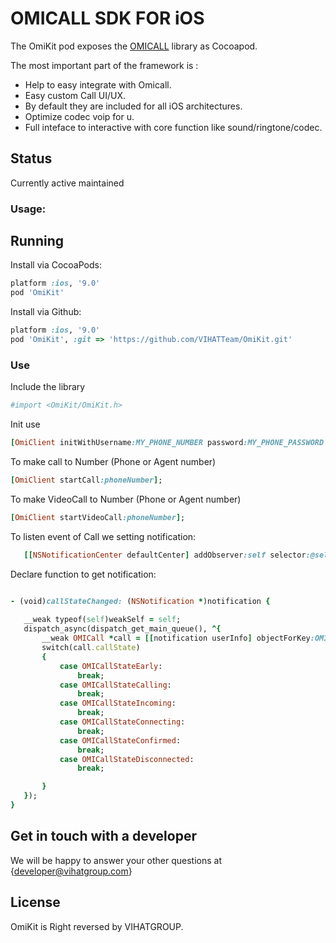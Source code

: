 # OMICALL SDK FOR iOS

The OmiKit pod exposes the <a href="http://www.omicall.com/">OMICALL</a> library as Cocoapod.

The most important part of the framework is :
- Help to easy integrate with Omicall.
- Easy custom Call UI/UX.
- By default they are included for all iOS architectures.
- Optimize codec voip for u.
- Full inteface to interactive with core function like sound/ringtone/codec.

## Status
Currently active maintained

### Usage:

## Running
Install via CocoaPods:

```ruby
platform :ios, '9.0'
pod 'OmiKit'
```

Install via Github:

```ruby
platform :ios, '9.0'
pod 'OmiKit', :git => 'https://github.com/VIHATTeam/OmiKit.git'
```





### Use

Include the library

```ruby
#import <OmiKit/OmiKit.h>
```

Init use
```ruby
[OmiClient initWithUsername:MY_PHONE_NUMBER password:MY_PHONE_PASSWORD realm:MY_REALM];

```

To make call to Number (Phone or Agent number)
 ```ruby
[OmiClient startCall:phoneNumber];

```

To make VideoCall to Number (Phone or Agent number)
 ```ruby
[OmiClient startVideoCall:phoneNumber];

```

To listen event of Call we setting notification:
 ```ruby
    [[NSNotificationCenter defaultCenter] addObserver:self selector:@selector(callStateChanged:) name:OMICallStateChangedNotification object:nil];

```

Declare function to get notification:
 ```ruby

- (void)callStateChanged: (NSNotification *)notification {
    
    __weak typeof(self)weakSelf = self;
    dispatch_async(dispatch_get_main_queue(), ^{
        __weak OMICall *call = [[notification userInfo] objectForKey:OMINotificationUserInfoCallKey];
        switch(call.callState)
        {
            case OMICallStateEarly:
                break;
            case OMICallStateCalling:
                break;
            case OMICallStateIncoming:
                break;
            case OMICallStateConnecting:
                break;
            case OMICallStateConfirmed:
                break;
            case OMICallStateDisconnected:
                break;

        }
    });
}

```


## Get in touch with a developer


We will be happy to answer your other questions at {developer@vihatgroup.com}

## License

OmiKit is Right reversed by VIHATGROUP.
